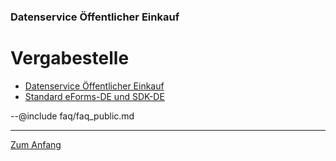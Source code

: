 ### Datenservice Öffentlicher Einkauf
# Vergabestelle

- [Datenservice Öffentlicher Einkauf](#datenservice-öffentlicher-einkauf)
- [Standard eForms-DE und SDK-DE](#standard-eForms-DE-und-SDK-DE)

--@include faq/faq_public.md

---
[Zum Anfang](#vergabestelle)